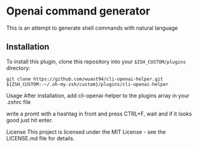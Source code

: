# Openai command generator

This is an attempt to generate shell commands with natural language

## Installation

To install this plugin, clone this repository into your `$ZSH_CUSTOM/plugins` directory:

`git clone https://github.com/wuast94/cli-openai-helper.git ${ZSH_CUSTOM:-~/.oh-my-zsh/custom}/plugins/cli-openai-helper`

Usage
After installation, add cli-openai-helper to the plugins array in your .zshrc file

write a promt with a hashtag in front and press CTRL+F, wait and if it looks good just hit enter.

License
This project is licensed under the MIT License - see the LICENSE.md file for details.